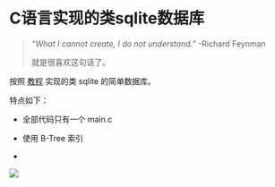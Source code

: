 # C语言实现的类sqlite数据库

> *“What I cannot create, I do not understand.”* -Richard Feynman
>
> 就是很喜欢这句话了。

按照 [教程](<https://github.com/cstack/db_tutorial>) 实现的类 sqlite 的简单数据库。



特点如下：

* 全部代码只有一个 main.c 

* 使用 B-Tree 索引
* 

![](https://www.sqlite.org/images/arch2.gif)